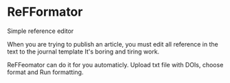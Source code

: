 # ReFFormator
Simple reference editor

When you are trying to publish an article, you must edit all reference in the text to the journal template
It's boring and tiring work.

ReFFeomator can do it for you automaticly. Upload txt file with DOIs, choose format and Run formatting.
